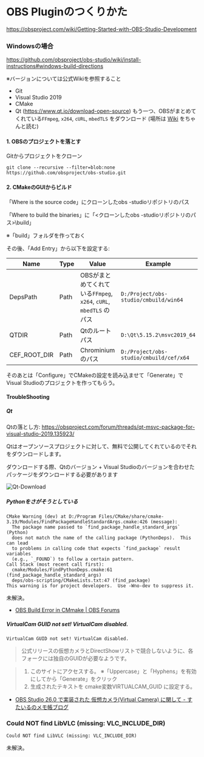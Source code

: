 # OBS Pluginのつくりかた
https://obsproject.com/wiki/Getting-Started-with-OBS-Studio-Development


### Windowsの場合
https://github.com/obsproject/obs-studio/wiki/install-instructions#windows-build-directions

※バージョンについては公式Wikiを参照すること

- Git
- Visual Studio 2019
- CMake
- Qt (https://www.qt.io/download-open-source)
もう一つ、OBSがまとめてくれている`FFmpeg`, `x264`, `cURL`, `mbedTLS` をダウンロード
(場所は [Wiki](https://github.com/obsproject/obs-studio/wiki/install-instructions#windows-build-directions) をちゃんと読む)

#### 1. OBSのプロジェクトを落とす

Gitからプロジェクトをクローン
```
git clone --recursive --filter=blob:none https://github.com/obsproject/obs-studio.git
```


#### 2. CMakeのGUIからビルド
「Where is the source code」にクローンしたobs
-studioリポジトリのパス

「Where to build the binaries」に「<クローンしたobs
-studioリポジトリのパス>\\build」

※「build」フォルダを作っておく

その後、「Add Entry」から以下を設定する:

| Name | Type | Value | Example |
| --- | ---- | ---- | ---- |
| DepsPath | Path | OBSがまとめてくれている`FFmpeg`, `x264`, `cURL`, `mbedTLS` のパス | `D:/Project/obs-studio/cmbuild/win64` |
| QTDIR | Path | Qtのルートパス | `D:\Qt\5.15.2\msvc2019_64` |
| CEF_ROOT_DIR | Path | Chrominiumのパス | `D:/Project/obs-studio/cmbuild/cef/x64` |

そのあとは「Configure」でCMakeの設定を読み込ませて「Generate」でVisual Studioのプロジェクトを作ってもらう。

#### TroubleShooting

##### Qt
Qtの落とし方: https://obsproject.com/forum/threads/qt-msvc-package-for-visual-studio-2019.135923/

Qtはオープンソースプロジェクトに対して、無料で公開してくれているのでそれをダウンロードします。

ダウンロードする際、Qtのバージョン + Visual Studioのバージョンを合わせたパッケージをダウンロードする必要があります

![Qt-Download](./img/Qt-Download-Select.gif)


##### Pythonをさがそうとしている

```
CMake Warning (dev) at D:/Program Files/CMake/share/cmake-3.19/Modules/FindPackageHandleStandardArgs.cmake:426 (message):
  The package name passed to `find_package_handle_standard_args` (Python)
  does not match the name of the calling package (PythonDeps).  This can lead
  to problems in calling code that expects `find_package` result variables
  (e.g., `_FOUND`) to follow a certain pattern.
Call Stack (most recent call first):
  cmake/Modules/FindPythonDeps.cmake:61 (find_package_handle_standard_args)
  deps/obs-scripting/CMakeLists.txt:47 (find_package)
This warning is for project developers.  Use -Wno-dev to suppress it.
```

未解決。
- [OBS Build Error in CMmake | OBS Forums](https://obsproject.com/forum/threads/obs-build-error-in-cmmake.125622/)


##### VirtualCam GUID not set! VirtualCam disabled.

```
VirtualCam GUID not set! VirtualCam disabled.
```
> 公式リリースの仮想カメラとDirectShowリストで競合しないように、各フォークには独自のGUIDが必要なようです。

> 1. このサイトにアクセスする。
> ※「Uppercase」と「Hyphens」を有効にしてから「Generate」をクリック
> 2. 生成されたテキストを cmake変数VIRTUALCAM_GUID に設定する。

- [OBS Studio 26.0 で実装された 仮想カメラ(Virtual Camera) に関して - すたいるのメモ帳ブログ](https://style1925.hateblo.jp/entry/obs-virtual-camera)



### Could NOT find LibVLC (missing: VLC_INCLUDE_DIR)

```
Could NOT find LibVLC (missing: VLC_INCLUDE_DIR)
```

未解決。
